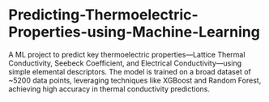 # Predicting-Thermoelectric-Properties-using-Machine-Learning
A ML project to predict key thermoelectric properties—Lattice Thermal Conductivity, Seebeck Coefficient, and Electrical Conductivity—using simple elemental descriptors. The model is trained on a broad dataset of ~5200 data points, leveraging techniques like XGBoost and Random Forest, achieving high accuracy in thermal conductivity predictions.
